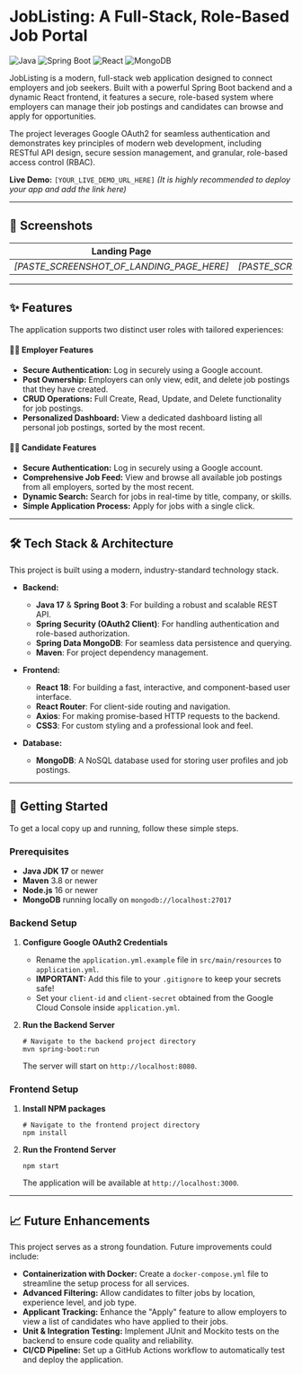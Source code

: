 # JobListing: A Full-Stack, Role-Based Job Portal

![Java](https://img.shields.io/badge/Java-17+-ED8B00?style=for-the-badge&logo=openjdk&logoColor=white)
![Spring Boot](https://img.shields.io/badge/Spring_Boot-3.x-6DB33F?style=for-the-badge&logo=spring&logoColor=white)
![React](https://img.shields.io/badge/React-18-61DAFB?style=for-the-badge&logo=react&logoColor=black)
![MongoDB](https://img.shields.io/badge/MongoDB-47A248?style=for-the-badge&logo=mongodb&logoColor=white)

JobListing is a modern, full-stack web application designed to connect employers and job seekers. Built with a powerful Spring Boot backend and a dynamic React frontend, it features a secure, role-based system where employers can manage their job postings and candidates can browse and apply for opportunities.

The project leverages Google OAuth2 for seamless authentication and demonstrates key principles of modern web development, including RESTful API design, secure session management, and granular, role-based access control (RBAC).

**Live Demo:** `[YOUR_LIVE_DEMO_URL_HERE]` *(It is highly recommended to deploy your app and add the link here)*

---
## 📸 Screenshots

| Landing Page | Candidate Job Feed | Employer Dashboard |
| :---: | :---: | :---: |
| *[PASTE_SCREENSHOT_OF_LANDING_PAGE_HERE]* | *[PASTE_SCREENSHOT_OF_CANDIDATE_FEED_HERE]* | *[PASTE_SCREENSHOT_OF_EMPLOYER_DASHBOARD_HERE]* |

---
## ✨ Features

The application supports two distinct user roles with tailored experiences:

#### **👨‍💼 Employer Features**
* **Secure Authentication:** Log in securely using a Google account.
* **Post Ownership:** Employers can only view, edit, and delete job postings that they have created.
* **CRUD Operations:** Full Create, Read, Update, and Delete functionality for job postings.
* **Personalized Dashboard:** View a dedicated dashboard listing all personal job postings, sorted by the most recent.

#### **👩‍💻 Candidate Features**
* **Secure Authentication:** Log in securely using a Google account.
* **Comprehensive Job Feed:** View and browse all available job postings from all employers, sorted by the most recent.
* **Dynamic Search:** Search for jobs in real-time by title, company, or skills.
* **Simple Application Process:** Apply for jobs with a single click.

---
## 🛠️ Tech Stack & Architecture

This project is built using a modern, industry-standard technology stack.

* **Backend:**
    * **Java 17** & **Spring Boot 3**: For building a robust and scalable REST API.
    * **Spring Security (OAuth2 Client)**: For handling authentication and role-based authorization.
    * **Spring Data MongoDB**: For seamless data persistence and querying.
    * **Maven**: For project dependency management.

* **Frontend:**
    * **React 18**: For building a fast, interactive, and component-based user interface.
    * **React Router**: For client-side routing and navigation.
    * **Axios**: For making promise-based HTTP requests to the backend.
    * **CSS3**: For custom styling and a professional look and feel.

* **Database:**
    * **MongoDB**: A NoSQL database used for storing user profiles and job postings.

---
## 🚀 Getting Started

To get a local copy up and running, follow these simple steps.

### Prerequisites

* **Java JDK 17** or newer
* **Maven** 3.8 or newer
* **Node.js** 16 or newer
* **MongoDB** running locally on `mongodb://localhost:27017`

### Backend Setup

1.  **Configure Google OAuth2 Credentials**
    * Rename the `application.yml.example` file in `src/main/resources` to `application.yml`.
    * **IMPORTANT:** Add this file to your `.gitignore` to keep your secrets safe!
    * Set your `client-id` and `client-secret` obtained from the Google Cloud Console inside `application.yml`.

2.  **Run the Backend Server**
    ```shell
    # Navigate to the backend project directory
    mvn spring-boot:run
    ```
    The server will start on `http://localhost:8080`.

### Frontend Setup

1.  **Install NPM packages**
    ```shell
    # Navigate to the frontend project directory
    npm install
    ```
2.  **Run the Frontend Server**
    ```shell
    npm start
    ```
    The application will be available at `http://localhost:3000`.

---
## 📈 Future Enhancements

This project serves as a strong foundation. Future improvements could include:
* **Containerization with Docker:** Create a `docker-compose.yml` file to streamline the setup process for all services.
* **Advanced Filtering:** Allow candidates to filter jobs by location, experience level, and job type.
* **Applicant Tracking:** Enhance the "Apply" feature to allow employers to view a list of candidates who have applied to their jobs.
* **Unit & Integration Testing:** Implement JUnit and Mockito tests on the backend to ensure code quality and reliability.
* **CI/CD Pipeline:** Set up a GitHub Actions workflow to automatically test and deploy the application.
